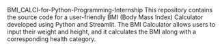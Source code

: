 BMI_CALCI-for-Python-Programming-Internship
This repository contains the source code for a user-friendly BMI (Body Mass Index) Calculator developed using Python and Streamlit. The BMI Calculator allows users to input their weight and height, and it calculates the BMI along with a corresponding health category.
